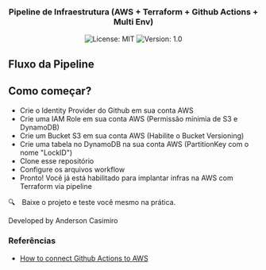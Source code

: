 <p align="center" width="100%">
   
</p>


<h3 align="center">
  Pipeline de Infraestrutura (AWS + Terraform + Github Actions + Multi Env)
</h3>

<p align="center">

  <img alt="License: MIT" src="https://img.shields.io/badge/license-MIT-%2304D361">
  <img alt="Version: 1.0" src="https://img.shields.io/badge/version-1.0-yellowgreen">

</p>

## Fluxo da Pipeline

<p align="center" width="100%">
  
</p>

<p align="center" width="100%">
    
</p>

## Como começar?
- Crie o Identity Provider do Github em sua conta AWS
- Crie uma IAM Role em sua conta AWS (Permissão mínimia de S3 e DynamoDB)
- Crie um Bucket S3 em sua conta AWS (Habilite o Bucket Versioning)
- Crie uma tabela no DynamoDB na sua conta AWS (PartitionKey com o nome "LockID")
- Clone esse repositório
- Configure os arquivos workflow 
- Pronto! Você já está habilitado para implantar infras na AWS com Terraform via pipeline

:mag: Baixe o projeto e teste você mesmo na prática.



Developed by Anderson Casimiro

### Referências

- [How to connect Github Actions to AWS](https://aws.amazon.com/blogs/security/use-iam-roles-to-connect-github-actions-to-actions-in-aws/)
